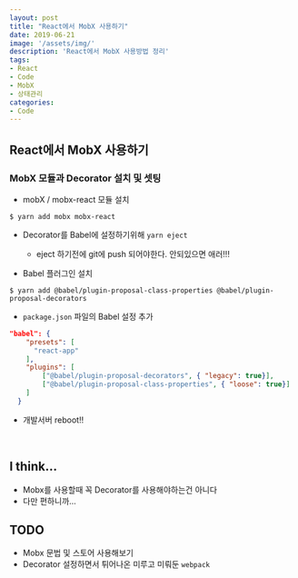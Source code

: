 ```yaml
---
layout: post
title: "React에서 MobX 사용하기"
date: 2019-06-21
image: '/assets/img/'
description: 'React에서 MobX 사용방법 정리'
tags:
- React
- Code
- MobX
- 상태관리
categories:
- Code
---
```

## React에서 MobX 사용하기

### MobX 모듈과 Decorator 설치 및 셋팅
* mobX / mobx-react 모듈 설치  

```text
$ yarn add mobx mobx-react
```

* Decorator를 Babel에 설정하기위해 `yarn eject` 
    - eject 하기전에 git에 push 되어야한다. 안되있으면 애러!!!
    
* Babel 플러그인 설치

```text
$ yarn add @babel/plugin-proposal-class-properties @babel/plugin-proposal-decorators
```

* `package.json` 파일의 Babel 설정 추가

```json
"babel": {
    "presets": [
      "react-app"
    ],
    "plugins": [
        ["@babel/plugin-proposal-decorators", { "legacy": true}],
        ["@babel/plugin-proposal-class-properties", { "loose": true}]
    ]
  }
```
* 개발서버 reboot!!


&nbsp;
## I think...
* Mobx를 사용할때 꼭 Decorator를 사용해야하는건 아니다
* 다만 편하니까...

## TODO
* Mobx 문법 및 스토어 사용해보기
* Decorator 설정하면서 튀어나온 미루고 미뤄둔 `webpack`